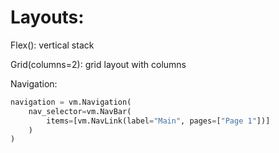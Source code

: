 # Layouts:

Flex(): vertical stack

Grid(columns=2): grid layout with columns

Navigation:
```python
navigation = vm.Navigation(
    nav_selector=vm.NavBar(
        items=[vm.NavLink(label="Main", pages=["Page 1"])]
    )
)
```
